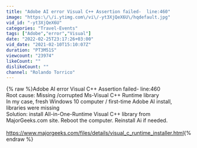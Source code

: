 ```yaml
---
title: "Adobe AI error Visual C++ Assertion failed-  line:460"
image: "https:\/\/i.ytimg.com\/vi\/-yt3XjQeX6U\/hqdefault.jpg"
vid_id: "-yt3XjQeX6U"
categories: "Travel-Events"
tags: ["Adobe","error","Visual"]
date: "2022-02-25T23:17:26+03:00"
vid_date: "2021-02-10T15:10:07Z"
duration: "PT3M51S"
viewcount: "23974"
likeCount: ""
dislikeCount: ""
channel: "Rolando Torrico"
---
```

{% raw %}Adobe AI error Visual C++ Assertion failed-  line:460<br />Root cause:  Missing /corrupted Ms-Visual C++ Runtime library<br />In my case, fresh Windows 10 computer / first-time Adobe AI install,  libraries were missing <br />Solution: install All-in-One-Runtime Visual C++ library from MajorGeeks.com site. Reboot the computer. Reinstall Ai if needed.<br /><br /><a rel="nofollow" target="blank" href="https://www.majorgeeks.com/files/details/visual_c_runtime_installer.html">https://www.majorgeeks.com/files/details/visual_c_runtime_installer.html</a>{% endraw %}
